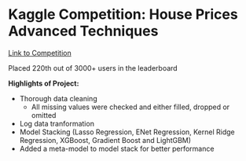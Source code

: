 # Kaggle Competition: House Prices Advanced Techniques
[Link to Competition](https://www.kaggle.com/competitions/house-prices-advanced-regression-techniques/leaderboard)

Placed 220th out of 3000+ users in the leaderboard

**Highlights of Project:**
- Thorough data cleaning
  - All missing values were checked and either filled, dropped or omitted
- Log data tranformation
- Model Stacking (Lasso Regression, ENet Regression, Kernel Ridge Regression, XGBoost, Gradient Boost and LightGBM)
- Added a meta-model to model stack for better performance

